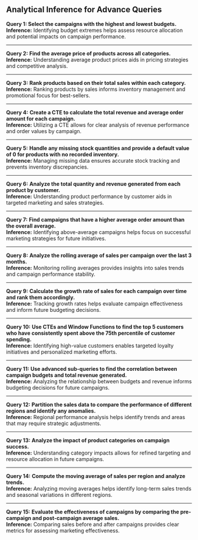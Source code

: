 ## Analytical Inference for Advance Queries

**Query 1: Select the campaigns with the highest and lowest budgets.**
**Inference:** Identifying budget extremes helps assess resource allocation and potential impacts on campaign performance.

---

**Query 2:** **Find the average price of products across all categories.**  
**Inference:** Understanding average product prices aids in pricing strategies and competitive analysis.

---

**Query 3:** **Rank products based on their total sales within each category.**  
**Inference:** Ranking products by sales informs inventory management and promotional focus for best-sellers.

---

**Query 4:** **Create a CTE to calculate the total revenue and average order amount for each campaign.**  
**Inference:** Utilizing a CTE allows for clear analysis of revenue performance and order values by campaign.

---

**Query 5:** **Handle any missing stock quantities and provide a default value of 0 for products with no recorded inventory.**  
**Inference:** Managing missing data ensures accurate stock tracking and prevents inventory discrepancies.

---

**Query 6:** **Analyze the total quantity and revenue generated from each product by customer.**  
**Inference:** Understanding product performance by customer aids in targeted marketing and sales strategies.

---

**Query 7:** **Find campaigns that have a higher average order amount than the overall average.**  
**Inference:** Identifying above-average campaigns helps focus on successful marketing strategies for future initiatives.

---

**Query 8:** **Analyze the rolling average of sales per campaign over the last 3 months.**  
**Inference:** Monitoring rolling averages provides insights into sales trends and campaign performance stability.

---

**Query 9:** **Calculate the growth rate of sales for each campaign over time and rank them accordingly.**  
**Inference:** Tracking growth rates helps evaluate campaign effectiveness and inform future budgeting decisions.

---

**Query 10:** **Use CTEs and Window Functions to find the top 5 customers who have consistently spent above the 75th percentile of customer spending.**  
**Inference:** Identifying high-value customers enables targeted loyalty initiatives and personalized marketing efforts.

---

**Query 11:** **Use advanced sub-queries to find the correlation between campaign budgets and total revenue generated.**  
**Inference:** Analyzing the relationship between budgets and revenue informs budgeting decisions for future campaigns.

---

**Query 12:** **Partition the sales data to compare the performance of different regions and identify any anomalies.**  
**Inference:** Regional performance analysis helps identify trends and areas that may require strategic adjustments.

---

**Query 13:** **Analyze the impact of product categories on campaign success.**  
**Inference:** Understanding category impacts allows for refined targeting and resource allocation in future campaigns.

---

**Query 14:** **Compute the moving average of sales per region and analyze trends.**  
**Inference:** Analyzing moving averages helps identify long-term sales trends and seasonal variations in different regions.

---

**Query 15:** **Evaluate the effectiveness of campaigns by comparing the pre-campaign and post-campaign average sales.**  
**Inference:** Comparing sales before and after campaigns provides clear metrics for assessing marketing effectiveness.


